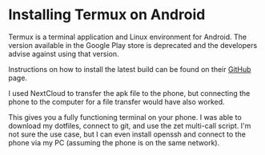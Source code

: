 # Installing Termux on Android

Termux is a terminal application and Linux environment for Android. The
version available in the Google Play store is deprecated and the
developers advise against using that version.

Instructions on how to install the latest build can be found on their
[GitHub] page.

I used NextCloud to transfer the apk file to the phone, but connecting
the phone to the computer for a file transfer would have also worked.

This gives you a fully functioning terminal on your phone. I was able to
download my dotfiles, connect to git, and use the zet multi-call script.
I'm not sure the use case, but I can even install openssh and connect to
the phone via my PC (assuming the phone is on the same network).

[GitHub]: <https://github.com/termux/termux-app>
